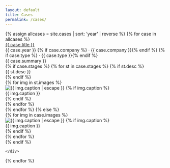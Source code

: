 ```yaml
---
layout: default
title: Cases
permalink: /cases/
---
```


<!-- Все кейсы подряд в том же лейауте, что и на главной -->
<div class="featured-cases">
  {% assign allcases = site.cases | sort: 'year' | reverse %}
  {% for case in allcases %}
    <div class="case-block">
    <div class="case-meta2">
  <div class="case-title-row">
    <a href="{{ case.url }}" class="case-title2">{{ case.title }}</a>
  </div>
  <div class="case-meta2-inline">
    {{ case.year }}
    {% if case.company %} · {{ case.company }}{% endif %}
    {% if case.type %} · {{ case.type }}{% endif %}
  </div>
  <div class="case-summary2">{{ case.summary }}</div>
</div>
{% if case.stages %}
  {% for st in case.stages %}
    {% if st.desc %}
      <div class="case-summary2">{{ st.desc }}</div>
    {% endif %}
    <div class="case-gallery">
      {% for img in st.images %}
        <div class="case-gallery-item">
          <img
            class="case-thumb2"
            src="{{ site.baseurl }}{{ img.src }}"
            alt="{{ img.caption | escape }}"
            loading="lazy"
            decoding="async"
            onclick="openCaseGallery({{ forloop.parentloop.index0 }}, {{ img.index | default: forloop.index0 }})"
          >
          {% if img.caption %}
            <div class="case-thumb-caption">{{ img.caption }}</div>
          {% endif %}
        </div>
      {% endfor %}
    </div>
  {% endfor %}
{% else %}
  <div class="case-gallery">
    {% for img in case.images %}
      <div class="case-gallery-item">
        <img
          class="case-thumb2"
          src="{{ site.baseurl }}{{ img.src }}"
          alt="{{ img.caption | escape }}"
          loading="lazy"
          decoding="async"
          onclick="openCaseGallery({{ forloop.parentloop.index0 }}, {{ forloop.index0 }})"
        >
        {% if img.caption %}
          <div class="case-thumb-caption">{{ img.caption }}</div>
        {% endif %}
      </div>
    {% endfor %}
  </div>
{% endif %}

    </div>
  {% endfor %}
</div>
<!-- Лайтбокс (тот же, что на index) -->
<div id="lightbox" class="lightbox" style="display:none;">
  <div class="lightbox-bg" onclick="closeLightbox()"></div>
  <div class="lightbox-content">
    <button class="lightbox-close" onclick="closeLightbox()" aria-label="Close">
      <img src="{{ site.baseurl }}/ui/lightbox_close.svg" width="36" height="36" alt="Close">
    </button>
    <button class="lightbox-arrow left" onclick="lightboxPrev()" aria-label="Previous">
      <img src="{{ site.baseurl }}/ui/lightbox_arrow_left.svg" width="36" height="36" alt="Prev">
    </button>
    <img id="lightbox-img" class="lightbox-img" src="">
    <button class="lightbox-arrow right" onclick="lightboxNext()" aria-label="Next">
      <img src="{{ site.baseurl }}/ui/lightbox_arrow_right.svg" width="36" height="36" alt="Next">
    </button>
    <div id="lightbox-caption" class="lightbox-caption"></div>
  </div>
</div>
